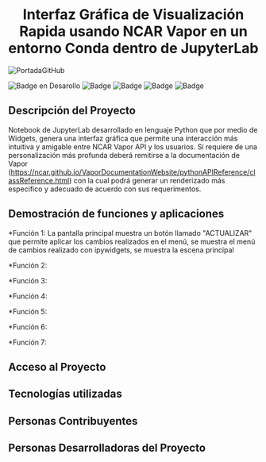 <h1 align="center"> Interfaz Gráfica de Visualización Rapida usando NCAR Vapor en un entorno Conda dentro de JupyterLab </h1>

![PortadaGitHub](https://github.com/AntonioOlay/Interfaz-Gr-fica-de-Visualizaci-n-Rapida-usando-NCAR-Vapor-en-JupyterLab/assets/138058637/516e59ad-6704-4a67-8f8a-b647aec67bbe)


![Badge en Desarollo](https://img.shields.io/badge/Estado-EN%20DESARROLLO-green) 
![Badge](https://img.shields.io/badge/JupyterLab-3.6.2-orange)
![Badge](https://img.shields.io/badge/NCAR%20Vapor-3.8.2-light_green?labelColor=violet&color=blue)
![Badge](https://img.shields.io/badge/ipywidgets-4.0.1-orange?logoColor=orange&labelColor=orange&color=orange)
![Badge](https://img.shields.io/badge/mambaforge-22.11.1-bluish_green)

## Descripción del Proyecto
Notebook de JupyterLab desarrollado en lenguaje Python que por medio de Widgets, genera una interfaz gráfica que permite una interacción más intuitiva y amigable entre NCAR Vapor API y los usuarios. Sí requiere de una personalización más profunda deberá remitirse a la documentación de Vapor (https://ncar.github.io/VaporDocumentationWebsite/pythonAPIReference/classReference.html) con la cual podrá generar un renderizado más especifico y adecuado de acuerdo con sus requerimentos.

## Demostración de funciones y aplicaciones
*Función 1: La pantalla principal muestra un botón llamado "ACTUALIZAR" que permite aplicar los cambios realizados en el menú, se muestra el menú de cambios realizado con ipywidgets, se muestra la escena principal 

*Función 2:

*Función 3:

*Función 4:

*Función 5:

*Función 6:

*Función 7:



## Acceso al Proyecto
## Tecnologías utilizadas
## Personas Contribuyentes
## Personas Desarrolladoras del Proyecto
